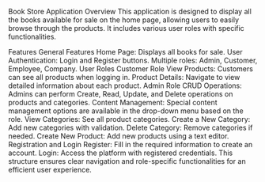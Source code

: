 Book Store Application
Overview
This application is designed to display all the books available for sale on the home page, allowing users to easily browse through the products. It includes various user roles with specific functionalities.

Features
General Features
Home Page: Displays all books for sale.
User Authentication:
Login and Register buttons.
Multiple roles: Admin, Customer, Employee, Company.
User Roles
Customer Role
View Products: Customers can see all products when logging in.
Product Details: Navigate to view detailed information about each product.
Admin Role
CRUD Operations: Admins can perform Create, Read, Update, and Delete operations on products and categories.
Content Management: Special content management options are available in the drop-down menu based on the role.
View Categories: See all product categories.
Create a New Category: Add new categories with validation.
Delete Category: Remove categories if needed.
Create New Product: Add new products using a text editor.
Registration and Login
Register: Fill in the required information to create an account.
Login: Access the platform with registered credentials.
This structure ensures clear navigation and role-specific functionalities for an efficient user experience.
